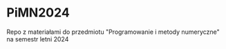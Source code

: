 # PiMN2024
Repo z materiałami do przedmiotu "Programowanie i metody numeryczne" na semestr letni 2024
